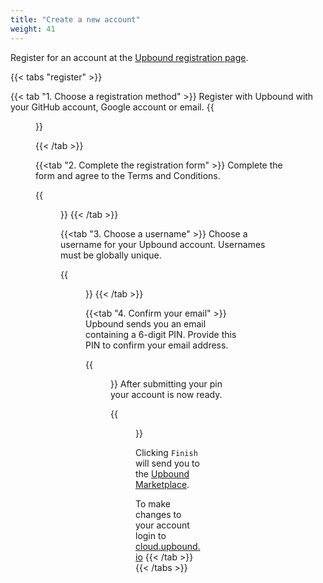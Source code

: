 ```yaml
---
title: "Create a new account"
weight: 41
---
```


Register for an account at the [Upbound registration page](http://accounts.upbound.io/register).

{{< tabs "register" >}}

{{< tab "1. Choose a registration method" >}}
Register with Upbound with your GitHub account, Google account or email.
{{<figure src="/images/accounts/register/signup.png" alt="Choose to sign up with GitHub, Google or Email" height="500px" >}}

{{< /tab >}}

{{<tab "2. Complete the registration form" >}}
Complete the form and agree to the Terms and Conditions.

{{<figure src="/images/accounts/register/completed_form.png" alt="Upbound account creation registration form" height="500px" >}}
{{< /tab >}}

{{<tab "3. Choose a username" >}}
Choose a username for your Upbound account. Usernames must be globally unique.

{{<figure src="/images/accounts/register/choose_username.png" alt="Upbound create a username form" height="500px" >}}
{{< /tab >}}

{{<tab "4. Confirm your email" >}}
Upbound sends you an email containing a 6-digit PIN. Provide this PIN to confirm your email address.

{{<figure src="/images/accounts/register/confirm_pin.png" alt="Example form to insert email confirmation PIN" height="500px" >}}
After submitting your pin your account is now ready. 

{{<figure src="/images/accounts/register/account_ready.png" alt="A screen showing that an Upbound account has been created" height="500px" >}}

Clicking `Finish` will send you to the [Upbound Marketplace](http://marketplace.upbound.io). 

To make changes to your account login to [cloud.upbound.io](https://cloud.upbound.io)
{{< /tab >}}
{{< /tabs >}}